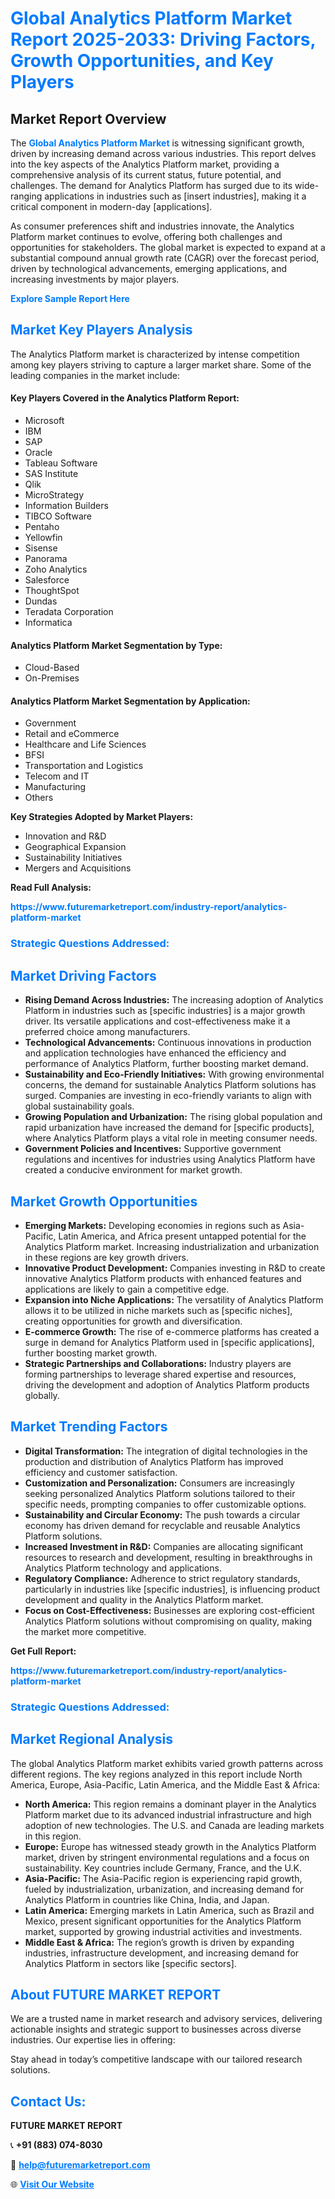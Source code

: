 <h1 style="color: #007BFF;">Global Analytics Platform Market Report 2025-2033: Driving Factors, Growth Opportunities, and Key Players</h1>

<section id="overview">
<h2>Market Report Overview</h2>
<p>The <a href="https://www.futuremarketreport.com/industry-report/analytics-platform-market" style="color: #007BFF; text-decoration: none;"><strong>Global Analytics Platform Market</strong></a> is witnessing significant growth, driven by increasing demand across various industries. This report delves into the key aspects of the Analytics Platform market, providing a comprehensive analysis of its current status, future potential, and challenges. The demand for Analytics Platform has surged due to its wide-ranging applications in industries such as [insert industries], making it a critical component in modern-day [applications].</p>
<p>As consumer preferences shift and industries innovate, the Analytics Platform market continues to evolve, offering both challenges and opportunities for stakeholders. The global market is expected to expand at a substantial compound annual growth rate (CAGR) over the forecast period, driven by technological advancements, emerging applications, and increasing investments by major players.</p>
</section>

<section id="overview">
<p><a href="https://www.futuremarketreport.com/request-sample/reportId=43336" style="color: #007BFF; text-decoration: none;"><strong>Explore Sample Report Here</strong></a></p>
</section>

<section id="key-players">
<h2 style="color: #007BFF;">Market Key Players Analysis</h2>
<p>The Analytics Platform market is characterized by intense competition among key players striving to capture a larger market share. Some of the leading companies in the market include:</p>
<h4>Key Players Covered in the Analytics Platform Report:</h4>
<ul><li>Microsoft</li><li>IBM</li><li>SAP</li><li>Oracle</li><li>Tableau Software</li><li>SAS Institute</li><li>Qlik</li><li>MicroStrategy</li><li>Information Builders</li><li>TIBCO Software</li><li>Pentaho</li><li>Yellowfin</li><li>Sisense</li><li>Panorama</li><li>Zoho Analytics</li><li>Salesforce</li><li>ThoughtSpot</li><li>Dundas</li><li>Teradata Corporation</li><li>Informatica</li></ul>
<h4>Analytics Platform Market Segmentation by Type:</h4>
<ul><li>Cloud-Based</li><li>On-Premises</li></ul>

<h4>Analytics Platform Market Segmentation by Application:</h4>
<ul><li>Government</li><li>Retail and eCommerce</li><li>Healthcare and Life Sciences</li><li>BFSI</li><li>Transportation and Logistics</li><li>Telecom and IT</li><li>Manufacturing</li><li>Others</li></ul>
<p><strong>Key Strategies Adopted by Market Players:</strong></p>
<ul>
<li>Innovation and R&D</li>
<li>Geographical Expansion</li>
<li>Sustainability Initiatives</li>
<li>Mergers and Acquisitions</li>
</ul>
</section>

<section>
<p><strong>Read Full Analysis: </strong></p><a href="https://www.futuremarketreport.com/industry-report/analytics-platform-market" style="color: #007BFF; text-decoration: none;"><strong>https://www.futuremarketreport.com/industry-report/analytics-platform-market</strong></a>
<h3 style="color: #007BFF;">Strategic Questions Addressed:</h3>
</section>

<section id="driving-factors">
<h2 style="color: #007BFF;">Market Driving Factors</h2>
<ul>
<li><strong>Rising Demand Across Industries:</strong> The increasing adoption of Analytics Platform in industries such as [specific industries] is a major growth driver. Its versatile applications and cost-effectiveness make it a preferred choice among manufacturers.</li>
<li><strong>Technological Advancements:</strong> Continuous innovations in production and application technologies have enhanced the efficiency and performance of Analytics Platform, further boosting market demand.</li>
<li><strong>Sustainability and Eco-Friendly Initiatives:</strong> With growing environmental concerns, the demand for sustainable Analytics Platform solutions has surged. Companies are investing in eco-friendly variants to align with global sustainability goals.</li>
<li><strong>Growing Population and Urbanization:</strong> The rising global population and rapid urbanization have increased the demand for [specific products], where Analytics Platform plays a vital role in meeting consumer needs.</li>
<li><strong>Government Policies and Incentives:</strong> Supportive government regulations and incentives for industries using Analytics Platform have created a conducive environment for market growth.</li>
</ul>
</section>

<section id="growth-opportunities">
<h2 style="color: #007BFF;">Market Growth Opportunities</h2>
<ul>
<li><strong>Emerging Markets:</strong> Developing economies in regions such as Asia-Pacific, Latin America, and Africa present untapped potential for the Analytics Platform market. Increasing industrialization and urbanization in these regions are key growth drivers.</li>
<li><strong>Innovative Product Development:</strong> Companies investing in R&D to create innovative Analytics Platform products with enhanced features and applications are likely to gain a competitive edge.</li>
<li><strong>Expansion into Niche Applications:</strong> The versatility of Analytics Platform allows it to be utilized in niche markets such as [specific niches], creating opportunities for growth and diversification.</li>
<li><strong>E-commerce Growth:</strong> The rise of e-commerce platforms has created a surge in demand for Analytics Platform used in [specific applications], further boosting market growth.</li>
<li><strong>Strategic Partnerships and Collaborations:</strong> Industry players are forming partnerships to leverage shared expertise and resources, driving the development and adoption of Analytics Platform products globally.</li>
</ul>
</section>

<section id="trending-factors">
<h2 style="color: #007BFF;">Market Trending Factors</h2>
<ul>
<li><strong>Digital Transformation:</strong> The integration of digital technologies in the production and distribution of Analytics Platform has improved efficiency and customer satisfaction.</li>
<li><strong>Customization and Personalization:</strong> Consumers are increasingly seeking personalized Analytics Platform solutions tailored to their specific needs, prompting companies to offer customizable options.</li>
<li><strong>Sustainability and Circular Economy:</strong> The push towards a circular economy has driven demand for recyclable and reusable Analytics Platform solutions.</li>
<li><strong>Increased Investment in R&D:</strong> Companies are allocating significant resources to research and development, resulting in breakthroughs in Analytics Platform technology and applications.</li>
<li><strong>Regulatory Compliance:</strong> Adherence to strict regulatory standards, particularly in industries like [specific industries], is influencing product development and quality in the Analytics Platform market.</li>
<li><strong>Focus on Cost-Effectiveness:</strong> Businesses are exploring cost-efficient Analytics Platform solutions without compromising on quality, making the market more competitive.</li>
</ul>
</section>

<section>
<p><strong>Get Full Report: </strong></p><a href="https://www.futuremarketreport.com/industry-report/analytics-platform-market" style="color: #007BFF; text-decoration: none;"><strong>https://www.futuremarketreport.com/industry-report/analytics-platform-market</strong></a>
<h3 style="color: #007BFF;">Strategic Questions Addressed:</h3>
</section>


<section id="regional-analysis">
<h2 style="color: #007BFF;">Market Regional Analysis</h2>
<p>The global Analytics Platform market exhibits varied growth patterns across different regions. The key regions analyzed in this report include North America, Europe, Asia-Pacific, Latin America, and the Middle East & Africa:</p>
<ul>
<li><strong>North America:</strong> This region remains a dominant player in the Analytics Platform market due to its advanced industrial infrastructure and high adoption of new technologies. The U.S. and Canada are leading markets in this region.</li>
<li><strong>Europe:</strong> Europe has witnessed steady growth in the Analytics Platform market, driven by stringent environmental regulations and a focus on sustainability. Key countries include Germany, France, and the U.K.</li>
<li><strong>Asia-Pacific:</strong> The Asia-Pacific region is experiencing rapid growth, fueled by industrialization, urbanization, and increasing demand for Analytics Platform in countries like China, India, and Japan.</li>
<li><strong>Latin America:</strong> Emerging markets in Latin America, such as Brazil and Mexico, present significant opportunities for the Analytics Platform market, supported by growing industrial activities and investments.</li>
<li><strong>Middle East & Africa:</strong> The region’s growth is driven by expanding industries, infrastructure development, and increasing demand for Analytics Platform in sectors like [specific sectors].</li>
</ul>
</section>

<footer>
<h2 style="color: #007BFF;">About FUTURE MARKET REPORT</h2>
<p>We are a trusted name in market research and advisory services, delivering actionable insights and strategic support to businesses across diverse industries. Our expertise lies in offering:</p>

<p>Stay ahead in today’s competitive landscape with our tailored research solutions.</p>

<h2 style="color: #007BFF;">Contact Us:</h2>
<p><strong>FUTURE MARKET REPORT</strong></p>
<p>📞 <strong>+91 (883) 074-8030</strong></p>
<p>📧 <strong><a href="mailto:help@futuremarketreport.com" style="color: #007BFF;">help@futuremarketreport.com</a></strong></p>
<p>🌐 <strong><a href="https://www.futuremarketreport.com/" style="color: #007BFF;">Visit Our Website</a></strong></p>
</footer>